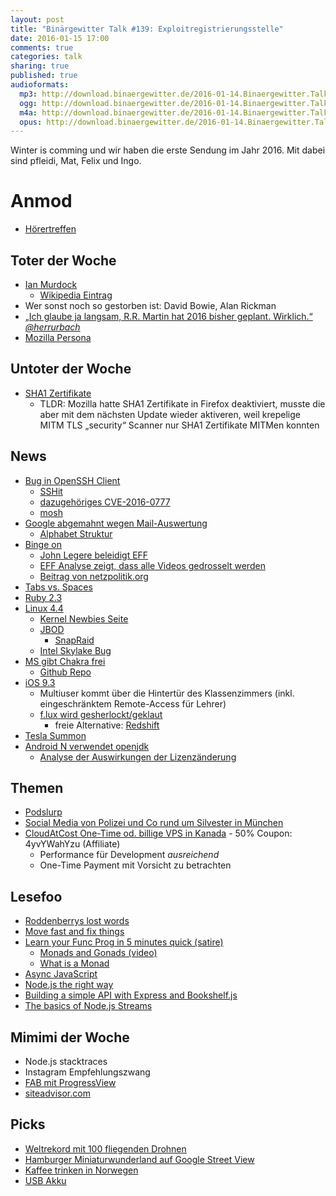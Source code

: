 ```yaml
---
layout: post
title: "Binärgewitter Talk #139: Exploitregistrierungsstelle"
date: 2016-01-15 17:00
comments: true
categories: talk
sharing: true
published: true
audioformats:
  mp3: http://download.binaergewitter.de/2016-01-14.Binaergewitter.Talk.139.mp3
  ogg: http://download.binaergewitter.de/2016-01-14.Binaergewitter.Talk.139.ogg
  m4a: http://download.binaergewitter.de/2016-01-14.Binaergewitter.Talk.139.m4a
  opus: http://download.binaergewitter.de/2016-01-14.Binaergewitter.Talk.139.opus
---
```

Winter is comming und wir haben die erste Sendung im Jahr 2016. Mit dabei sind pfleidi, Mat, Felix und Ingo. 

# Anmod

- [Hörertreffen](  https://twitter.com/binaergewitter/status/681859459342315520 )

## Toter der Woche

- [Ian Murdock]( http://www.theguardian.com/technology/2015/dec/31/ian-murdock-a-tribute-to-the-man-and-his-work-on-linux )
    * [Wikipedia Eintrag]( https://en.wikipedia.org/wiki/Ian_Murdock )
- Wer sonst noch so gestorben ist: David Bowie, Alan Rickman
- [„Ich glaube ja langsam, R.R. Martin hat 2016 bisher geplant. Wirklich.“ *@herrurbach*](https://twitter.com/herrurbach/status/687678928736120833 )
- [Mozilla Persona](http://www.pro-linux.de/news/1/23139/mozilla-beendet-den-persona-dienst.html )
 
## Untoter der Woche

- [SHA1 Zertifikate](https://blog.mozilla.org/security/2014/09/23/phasing-out-certificates-with-sha-1-based-signature-algorithms/ )
    * TLDR: Mozilla hatte SHA1 Zertifikate in Firefox deaktiviert, musste die aber mit dem nächsten Update wieder aktiveren, weil krepelige MITM TLS „security“ 
Scanner nur SHA1 Zertifikate MITMen konnten

## News

- [Bug in OpenSSH Client]( http://www.heise.de/newsticker/meldung/Triple-Seven-OpenSSH-Schwachstelle-leakt-geheime-Schluessel-3071372.html )
  * [SSHit]( https://twitter.com/thegrugq/status/687671459951452161 )
  * [dazugehöriges CVE-2016-0777](https://www.qualys.com/2016/01/14/cve-2016-0777-cve-2016-0778/openssh-cve-2016-0777-cve-2016-0778.txt )
  * [mosh](http://mosh.mit.edu )
- [Google abgemahnt wegen Mail-Auswertung]( http://www.computerbase.de/2016-01/verbraucherschutz-google-wegen-auswertung-von-e-mails-abgemahnt/ )
  - [Alphabet Struktur](https://digitalcourage.de/sites/default/files/googlealphabetstruktur_0.jpg )
- [Binge on]( http://www.t-mobile.com/offer/binge-on-streaming-video.html )
    * [John Legere beleidigt EFF]( http://arstechnica.com/business/2016/01/john-legere-asks-eff-who-the-fk-are-you-and-who-pays-you/ )
    * [EFF Analyse zeigt, dass alle Videos gedrosselt 
werden](https://www.eff.org/deeplinks/2016/01/eff-confirms-t-mobiles-bingeon-optimization-just-throttling-applies )
    * [Beitrag von netzpolitik.org]( https://netzpolitik.org/2016/t-mobile-usa-gegen-netzneutralitaet-drosselung-ist-nicht-drosselung-und-die-erde-ist-eine-scheibe/ 
)
- [Tabs vs. Spaces]( https://ukupat.github.io/tabs-or-spaces/ ) 
- [Ruby 2.3]( https://www.ruby-lang.org/en/news/2015/12/25/ruby-2-3-0-released/ )
- [Linux 4.4]( http://lwn.net/Articles/671305/rss )
    * [Kernel Newbies Seite]( http://kernelnewbies.org/Linux_4.4 )
    * [JBOD]( https://de.wikipedia.org/wiki/RAID#JBOD )
        - [SnapRaid]( http://www.snapraid.it/ )
    * [Intel Skylake Bug]( http://arstechnica.com/gadgets/2016/01/intel-skylake-bug-causes-pcs-to-freeze-during-complex-workloads/ )
- [MS gibt Chakra frei]( https://blogs.windows.com/msedgedev/2016/01/13/chakracore-now-open/ )
    * [Github Repo]( https://github.com/Microsoft/ChakraCore )
- [iOS 9.3]( http://www.apple.com/ios/preview/ )
    * Multiuser kommt über die Hintertür des Klassenzimmers (inkl. eingeschränktem Remote-Access für Lehrer)
    * [f.lux wird gesherlockt/geklaut]( https://justgetflux.com/ )
        * freie Alternative: [Redshift](http://jonls.dk/redshift/ )
- [Tesla Summon]( https://www.teslamotors.com/blog/summon-your-tesla-your-phone )
- [Android N verwendet openjdk](http://www.pro-linux.de/news/1/23123/android-n-wird-openjdk-verwenden.html )
    - [Analyse der Auswirkungen der Lizenzänderung](http://www.ebb.org/bkuhn/blog/2016/01/05/jdk-in-android.html )

## Themen

- [Podslurp]( https://github.com/pfleidi/podslurp )
- [Social Media von Polizei und Co rund um Silvester in München]( https://twitter.com/PolizeiMuenchen/status/682813511383314434 )
- [CloudAtCost One-Time od. billige VPS in Kanada]( http://cloudatcost.com/ ) - 50% Coupon: 4yvYWahYzu (Affiliate)
  * Performance für Development *ausreichend*
  * One-Time Payment mit Vorsicht zu betrachten

## Lesefoo

- [Roddenberrys lost words](http://www.pcworld.com/article/3018315/storage/star-trek-creators-lost-words-recovered-from-old-floppies.html )
- [Move fast and fix things]( http://githubengineering.com/move-fast/ )
- [Learn your Func Prog in 5 minutes quick (satire)]( http://www.theregister.co.uk/2016/01/13/stob_remember_the_monoids/ )
  * [Monads and Gonads (video)]( https://www.youtube.com/watch?v=b0EF0VTs9Dc )
  * [What is a Monad]( http://fuckingmonads.com/ )
- [Async JavaScript]( http://amzn.to/1mYtKg4 )
- [Node.js the right way]( http://amzn.to/1mYtPR0 )
- [Building a simple API with Express and Bookshelf.js]( http://blog.ragingflame.co.za/2014/12/16/building-a-simple-api-with-express-and-bookshelfjs )
- [The basics of Node.js Streams]( http://www.sitepoint.com/basics-node-js-streams/ )

## Mimimi der Woche

- Node.js stacktraces
- Instagram Empfehlungszwang
- [FAB mit ProgressView]( https://twitter.com/ranterle/status/686535659184623616 )
- [siteadvisor.com](https://www.siteadvisor.com/ )

## Picks

- [Weltrekord mit 100 fliegenden Drohnen](https://www.youtube.com/watch?v=mOBQXuu_5Zw )
- [Hamburger Miniaturwunderland auf Google Street View]( http://www.google.com/maps/about/behind-the-scenes/streetview/treks/miniatur-wunderland/ )
- [Kaffee trinken in Norwegen]( https://www.youtube.com/watch?v=SLs-egzZxS4 )
- [USB Akku]( http://amzn.to/202xImF )
